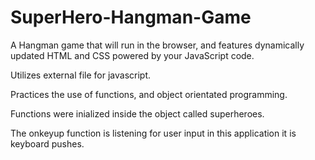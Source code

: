 # SuperHero-Hangman-Game

A Hangman game that will run in the browser, and features dynamically updated HTML and CSS powered by your JavaScript code.


Utilizes external file for javascript.

Practices the use of functions, and object orientated programming. 


Functions were inialized inside the object called superheroes.

The onkeyup function is listening for user input in this application it is keyboard pushes.


